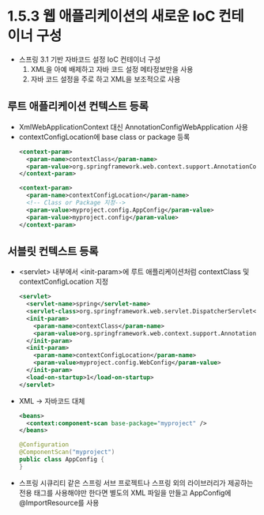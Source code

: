 # 1.5.3 웹 애플리케이션의 새로운 IoC 컨테이너 구성
- 스프링 3.1 기반 자바코드 설정 IoC 컨테이너 구성
    1) XML을 아예 배제하고 자바 코드 설정 메타정보만을 사용
    2) 자바 코드 설정을 주로 하고 XML을 보조적으로 사용

## 루트 애플리케이션 컨텍스트 등록
- XmlWebApplicationContext 대신 AnnotationConfigWebApplication 사용
- contextConfigLocation에 base class or package 등록
  ```xml
  <context-param>
    <param-name>contextClass</param-name>
    <param-value>org.springframework.web.context.support.AnnotationConfigWebApplicationContext</param-value>
  </context-param>
  
  <context-param>
    <param-name>contextConfigLocation</param-name>
    <!-- Class or Package 지정-->
    <param-value>myproject.config.AppConfig</param-value>
    <param-value>myproject.config</param-value>
  </context-param>
  ```

## 서블릿 컨텍스트 등록
- \<servlet> 내부에서 \<init-param>에 루트 애플리케이션처럼 contextClass 및 contextConfigLocation 지정
  ```xml
  <servlet>
    <servlet-name>spring</servlet-name>
    <servlet-class>org.springframework.web.servlet.DispatcherServlet</servlet-class>
    <init-param>
      <param-name>contextClass</param-name>
      <param-value>org.springframework.web.context.support.AnnotationConfigWebApplicationContext</param-value>  
    </init-param>
    <init-param>
      <param-name>contextConfigLocation</param-name>
      <param-value>myproject.config.WebConfig</param-value>
    </init-param>
    <load-on-startup>1</load-on-startup>
  </servlet>
  ```
- XML -> 자바코드 대체
  ```xml
  <beans>
    <context:component-scan base-package="myproject" />
  </beans>
  ```
  ```java
  @Configuration
  @ComponentScan("myproject")
  public class AppConfig {
  }
  ```
- 스프링 시큐리티 같은 스프링 서브 프로젝트나 스프링 외의 라이브러리가 제공하는 전용 태그를 사용해야만 한다면
  별도의 XML 파일을 만들고 AppConfig에 @ImportResource를 사용